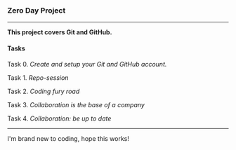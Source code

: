 ### Zero Day Project

***

**This project covers Git and GitHub.**

#### Tasks

Task 0. _Create and setup your Git and GitHub account._

Task 1. _Repo-session_

Task 2. _Coding fury road_

Task 3. _Collaboration is the base of a company_

Task 4. _Collaboration: be up to date_

***

I'm brand new to coding, hope this works!
